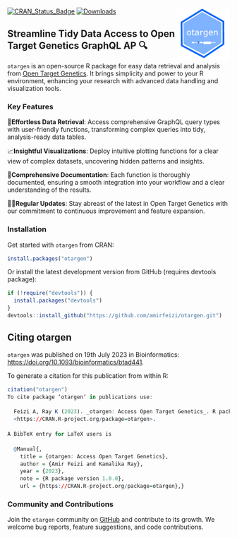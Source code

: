 # <img src="man/figures/logo.jpg" align="right" width="120" />
[![CRAN_Status_Badge](https://www.r-pkg.org/badges/version/otargen?color=blue)](https://CRAN.R-project.org/package=otargen)
[![Downloads](https://cranlogs.r-pkg.org/badges/otargen?color=yellow)](https://CRAN.R-project.org/package=otargen)

## Streamline Tidy Data Access to Open Target Genetics GraphQL AP 🔍
`otargen` is an open-source R package for easy data retrieval and analysis from [Open Target Genetics](https://genetics.opentargets.org). It brings simplicity and power to your R environment, enhancing your research with advanced data handling and visualization tools.

### Key Features
🚀**Effortless Data Retrieval**: Access comprehensive GraphQL query types with user-friendly functions, transforming complex queries into tidy, analysis-ready data tables.

📈**Insightful Visualizations**: Deploy intuitive plotting functions for a clear view of complex datasets, uncovering hidden patterns and insights.

📖**Comprehensive Documentation**: Each function is thoroughly documented, ensuring a smooth integration into your workflow and a clear understanding of the results.

👨‍💻**Regular Updates**: Stay abreast of the latest in Open Target Genetics with our commitment to continuous improvement and feature expansion.

### Installation
Get started with `otargen` from CRAN:
```r
install.packages("otargen")
```
Or install the latest development version from GitHub (requires devtools package):
```r
if (!require("devtools")) {
  install.packages("devtools")
}
devtools::install_github("https://github.com/amirfeizi/otargen.git")
```
## Citing otargen

`otargen` was published on 19th July 2023 in Bioinformatics:
<https://doi.org/10.1093/bioinformatics/btad441>.

To generate a citation for this publication from within R:

``` r
citation("otargen")
To cite package ‘otargen’ in publications use:

  Feizi A, Ray K (2023). _otargen: Access Open Target Genetics_. R package version 1.0.0,
  <https://CRAN.R-project.org/package=otargen>.

A BibTeX entry for LaTeX users is

  @Manual{,
    title = {otargen: Access Open Target Genetics},
    author = {Amir Feizi and Kamalika Ray},
    year = {2023},
    note = {R package version 1.0.0},
    url = {https://CRAN.R-project.org/package=otargen},}
```

### Community and Contributions
Join the `otargen` community on [GitHub](https://github.com/amirfeizi/otargen) and contribute to its growth. We welcome bug reports, feature suggestions, and code contributions.
